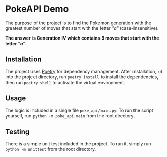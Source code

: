 # PokeAPI Demo

The purpose of the project is to find the Pokemon generation with the greatest number of moves that start with the letter _"a"_ (case-insensitive).

**The answer is Generation IV which contains 9 moves that start with the letter _"a"_.**

## Installation

The project uses [Poetry](https://python-poetry.org/docs/) for dependency management. After installation, `cd` into the project directory, run `poetry install` to install the dependencies, then run `poetry shell` to activate the virtual environment.

## Usage

The logic is included in a single file `poke_api/main.py`. To run the script yourself, run `python -m poke_api.main` from the root directory.

## Testing

There is a simple unit test included in the project. To run it, simply run `python -m unittest` from the root directory.
